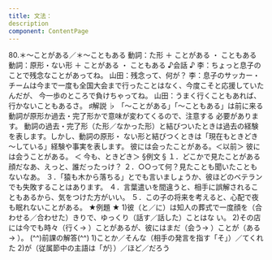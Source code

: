 ```yaml
---
title: 文法：
description
component: ContentPage
---
```



80.＊～ことがある／＊～こともある
動詞：た形 ＋ ことがある ・ こともある
動詞：原形・ない形 ＋ ことがある ・ こともある
♪会話 ♪
李：ちょっと息子のことで残念なことがあってね。 山田：残念って、何が？
李：息子のサッカー・チームは今まで一度も全国大会まで行ったことはなく、今度こそと応援していたんだが、 今一歩のところで負けちゃってね。
山田：うまく行くこともあれば、行かないこともあるさ。
♯解説 ♭
「～ことがある」「～こともある」は前に来る動詞が原形か過去・完了形かで意味が変わてくるので、注意する 必要があります。
動詞の過去・完了形（た形／なかった形）と結びついたときは過去の経験を表します。しかし、動詞の原形・ ない形と結びつくときは「現在もときどき～している」経験や事実を表します。
彼には会ったことがある。＜以前＞ 彼には会うことがある。 ＜ 今も、ときどき＞
§例文 §
１．どこかで見たことがある顔だなあ、えっと、誰だったっけ？
２．○○って何？見たことも聞いたこともないなあ。
３．「猿も木から落ちる」とでも言いましょうか、彼ほどのベテランでも失敗することはあります。
４．言葉遣いを間違うと、相手に誤解されることもあるから、気をつけた方がいい。
５．この子の将来を考えると、心配で夜も眠れないことがある。
★例題 ★
1)彼（と／に）は知人の葬式で一度顔を（合わせる／合わせた）きりで、ゆっくり（話す／話した）ことはな
い。
2)その店には今でも時々（行く→ ）ことがあるが、彼にはまだ（会う→ ）ことが（ある→ ）。
(^^)前課の解答(^^)
1)ことか／そんな（相手の発言を指す「そ」）／てくれた
2)が（従属節中の主語は「が｝）／ほど／だろう

